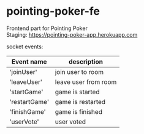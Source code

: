 # pointing-poker-fe

Frontend part for Pointing Poker  
Staging: https://pointing-poker-app.herokuapp.com

socket events:

| Event name    | description          |
| ------------- | -------------------- |
| 'joinUser'    | join user to room    |
| 'leaveUser'   | leave user from room |
| 'startGame'   | game is started      |
| 'restartGame' | game is restarted    |
| 'finishGame'  | game is finished     |
| 'userVote'    | user voted           |
